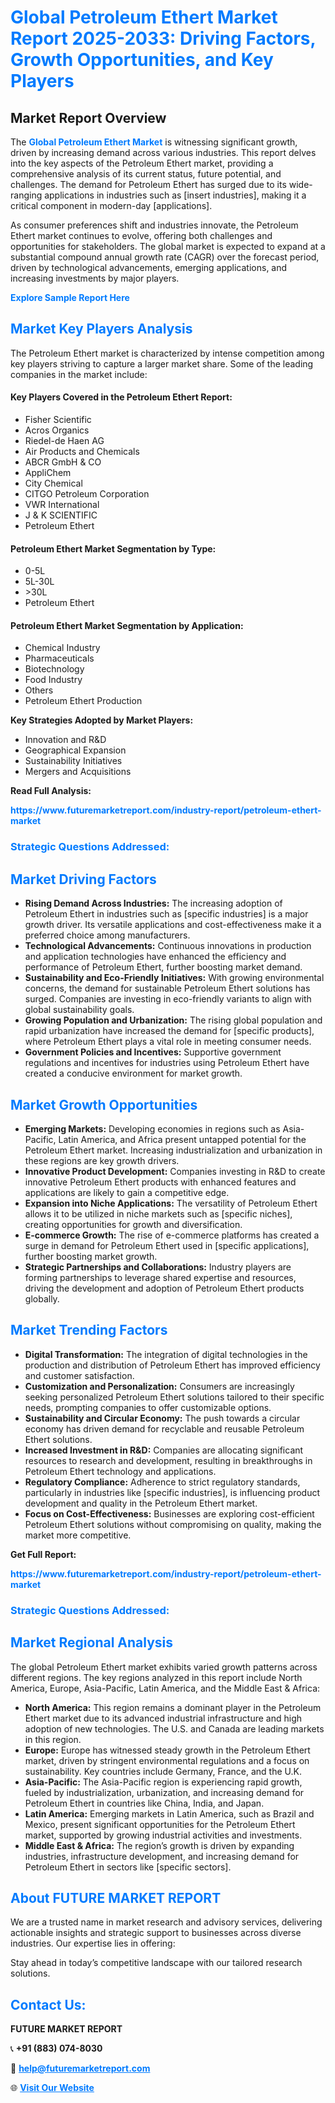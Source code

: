 <h1 style="color: #007BFF;">Global Petroleum Ethert Market Report 2025-2033: Driving Factors, Growth Opportunities, and Key Players</h1>

<section id="overview">
<h2>Market Report Overview</h2>
<p>The <a href="https://www.futuremarketreport.com/industry-report/petroleum-ethert-market" style="color: #007BFF; text-decoration: none;"><strong>Global Petroleum Ethert Market</strong></a> is witnessing significant growth, driven by increasing demand across various industries. This report delves into the key aspects of the Petroleum Ethert market, providing a comprehensive analysis of its current status, future potential, and challenges. The demand for Petroleum Ethert has surged due to its wide-ranging applications in industries such as [insert industries], making it a critical component in modern-day [applications].</p>
<p>As consumer preferences shift and industries innovate, the Petroleum Ethert market continues to evolve, offering both challenges and opportunities for stakeholders. The global market is expected to expand at a substantial compound annual growth rate (CAGR) over the forecast period, driven by technological advancements, emerging applications, and increasing investments by major players.</p>
</section>

<section id="overview">
<p><a href="https://www.futuremarketreport.com/request-sample/reportId=110616" style="color: #007BFF; text-decoration: none;"><strong>Explore Sample Report Here</strong></a></p>
</section>

<section id="key-players">
<h2 style="color: #007BFF;">Market Key Players Analysis</h2>
<p>The Petroleum Ethert market is characterized by intense competition among key players striving to capture a larger market share. Some of the leading companies in the market include:</p>
<h4>Key Players Covered in the Petroleum Ethert Report:</h4>
<ul><li>Fisher Scientific</li><li>Acros Organics</li><li>Riedel-de Haen AG</li><li>Air Products and Chemicals</li><li>ABCR GmbH &amp; CO</li><li>AppliChem</li><li>City Chemical</li><li>CITGO Petroleum Corporation</li><li>VWR International</li><li>J &amp; K SCIENTIFIC</li><li>Petroleum Ethert</li></ul>
<h4>Petroleum Ethert Market Segmentation by Type:</h4>
<ul><li>0-5L</li><li>5L-30L</li><li>&gt;30L</li><li>Petroleum Ethert</li></ul>

<h4>Petroleum Ethert Market Segmentation by Application:</h4>
<ul><li>Chemical Industry</li><li>Pharmaceuticals</li><li>Biotechnology</li><li>Food Industry</li><li>Others</li><li>Petroleum Ethert Production</li></ul>
<p><strong>Key Strategies Adopted by Market Players:</strong></p>
<ul>
<li>Innovation and R&D</li>
<li>Geographical Expansion</li>
<li>Sustainability Initiatives</li>
<li>Mergers and Acquisitions</li>
</ul>
</section>

<section>
<p><strong>Read Full Analysis: </strong></p><a href="https://www.futuremarketreport.com/industry-report/petroleum-ethert-market" style="color: #007BFF; text-decoration: none;"><strong>https://www.futuremarketreport.com/industry-report/petroleum-ethert-market</strong></a>
<h3 style="color: #007BFF;">Strategic Questions Addressed:</h3>
</section>

<section id="driving-factors">
<h2 style="color: #007BFF;">Market Driving Factors</h2>
<ul>
<li><strong>Rising Demand Across Industries:</strong> The increasing adoption of Petroleum Ethert in industries such as [specific industries] is a major growth driver. Its versatile applications and cost-effectiveness make it a preferred choice among manufacturers.</li>
<li><strong>Technological Advancements:</strong> Continuous innovations in production and application technologies have enhanced the efficiency and performance of Petroleum Ethert, further boosting market demand.</li>
<li><strong>Sustainability and Eco-Friendly Initiatives:</strong> With growing environmental concerns, the demand for sustainable Petroleum Ethert solutions has surged. Companies are investing in eco-friendly variants to align with global sustainability goals.</li>
<li><strong>Growing Population and Urbanization:</strong> The rising global population and rapid urbanization have increased the demand for [specific products], where Petroleum Ethert plays a vital role in meeting consumer needs.</li>
<li><strong>Government Policies and Incentives:</strong> Supportive government regulations and incentives for industries using Petroleum Ethert have created a conducive environment for market growth.</li>
</ul>
</section>

<section id="growth-opportunities">
<h2 style="color: #007BFF;">Market Growth Opportunities</h2>
<ul>
<li><strong>Emerging Markets:</strong> Developing economies in regions such as Asia-Pacific, Latin America, and Africa present untapped potential for the Petroleum Ethert market. Increasing industrialization and urbanization in these regions are key growth drivers.</li>
<li><strong>Innovative Product Development:</strong> Companies investing in R&D to create innovative Petroleum Ethert products with enhanced features and applications are likely to gain a competitive edge.</li>
<li><strong>Expansion into Niche Applications:</strong> The versatility of Petroleum Ethert allows it to be utilized in niche markets such as [specific niches], creating opportunities for growth and diversification.</li>
<li><strong>E-commerce Growth:</strong> The rise of e-commerce platforms has created a surge in demand for Petroleum Ethert used in [specific applications], further boosting market growth.</li>
<li><strong>Strategic Partnerships and Collaborations:</strong> Industry players are forming partnerships to leverage shared expertise and resources, driving the development and adoption of Petroleum Ethert products globally.</li>
</ul>
</section>

<section id="trending-factors">
<h2 style="color: #007BFF;">Market Trending Factors</h2>
<ul>
<li><strong>Digital Transformation:</strong> The integration of digital technologies in the production and distribution of Petroleum Ethert has improved efficiency and customer satisfaction.</li>
<li><strong>Customization and Personalization:</strong> Consumers are increasingly seeking personalized Petroleum Ethert solutions tailored to their specific needs, prompting companies to offer customizable options.</li>
<li><strong>Sustainability and Circular Economy:</strong> The push towards a circular economy has driven demand for recyclable and reusable Petroleum Ethert solutions.</li>
<li><strong>Increased Investment in R&D:</strong> Companies are allocating significant resources to research and development, resulting in breakthroughs in Petroleum Ethert technology and applications.</li>
<li><strong>Regulatory Compliance:</strong> Adherence to strict regulatory standards, particularly in industries like [specific industries], is influencing product development and quality in the Petroleum Ethert market.</li>
<li><strong>Focus on Cost-Effectiveness:</strong> Businesses are exploring cost-efficient Petroleum Ethert solutions without compromising on quality, making the market more competitive.</li>
</ul>
</section>

<section>
<p><strong>Get Full Report: </strong></p><a href="https://www.futuremarketreport.com/industry-report/petroleum-ethert-market" style="color: #007BFF; text-decoration: none;"><strong>https://www.futuremarketreport.com/industry-report/petroleum-ethert-market</strong></a>
<h3 style="color: #007BFF;">Strategic Questions Addressed:</h3>
</section>


<section id="regional-analysis">
<h2 style="color: #007BFF;">Market Regional Analysis</h2>
<p>The global Petroleum Ethert market exhibits varied growth patterns across different regions. The key regions analyzed in this report include North America, Europe, Asia-Pacific, Latin America, and the Middle East & Africa:</p>
<ul>
<li><strong>North America:</strong> This region remains a dominant player in the Petroleum Ethert market due to its advanced industrial infrastructure and high adoption of new technologies. The U.S. and Canada are leading markets in this region.</li>
<li><strong>Europe:</strong> Europe has witnessed steady growth in the Petroleum Ethert market, driven by stringent environmental regulations and a focus on sustainability. Key countries include Germany, France, and the U.K.</li>
<li><strong>Asia-Pacific:</strong> The Asia-Pacific region is experiencing rapid growth, fueled by industrialization, urbanization, and increasing demand for Petroleum Ethert in countries like China, India, and Japan.</li>
<li><strong>Latin America:</strong> Emerging markets in Latin America, such as Brazil and Mexico, present significant opportunities for the Petroleum Ethert market, supported by growing industrial activities and investments.</li>
<li><strong>Middle East & Africa:</strong> The region’s growth is driven by expanding industries, infrastructure development, and increasing demand for Petroleum Ethert in sectors like [specific sectors].</li>
</ul>
</section>

<footer>
<h2 style="color: #007BFF;">About FUTURE MARKET REPORT</h2>
<p>We are a trusted name in market research and advisory services, delivering actionable insights and strategic support to businesses across diverse industries. Our expertise lies in offering:</p>

<p>Stay ahead in today’s competitive landscape with our tailored research solutions.</p>

<h2 style="color: #007BFF;">Contact Us:</h2>
<p><strong>FUTURE MARKET REPORT</strong></p>
<p>📞 <strong>+91 (883) 074-8030</strong></p>
<p>📧 <strong><a href="mailto:help@futuremarketreport.com" style="color: #007BFF;">help@futuremarketreport.com</a></strong></p>
<p>🌐 <strong><a href="https://www.futuremarketreport.com/" style="color: #007BFF;">Visit Our Website</a></strong></p>
</footer>
